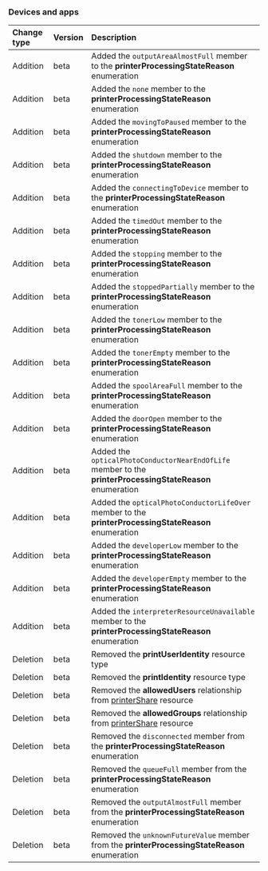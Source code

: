 ### Devices and apps

| **Change type** | **Version** | **Description** |
|:---|:---|:---|
|Addition|beta|Added the `outputAreaAlmostFull` member to the **printerProcessingStateReason** enumeration|
|Addition|beta|Added the `none` member to the **printerProcessingStateReason** enumeration|
|Addition|beta|Added the `movingToPaused` member to the **printerProcessingStateReason** enumeration|
|Addition|beta|Added the `shutdown` member to the **printerProcessingStateReason** enumeration|
|Addition|beta|Added the `connectingToDevice` member to the **printerProcessingStateReason** enumeration|
|Addition|beta|Added the `timedOut` member to the **printerProcessingStateReason** enumeration|
|Addition|beta|Added the `stopping` member to the **printerProcessingStateReason** enumeration|
|Addition|beta|Added the `stoppedPartially` member to the **printerProcessingStateReason** enumeration|
|Addition|beta|Added the `tonerLow` member to the **printerProcessingStateReason** enumeration|
|Addition|beta|Added the `tonerEmpty` member to the **printerProcessingStateReason** enumeration|
|Addition|beta|Added the `spoolAreaFull` member to the **printerProcessingStateReason** enumeration|
|Addition|beta|Added the `doorOpen` member to the **printerProcessingStateReason** enumeration|
|Addition|beta|Added the `opticalPhotoConductorNearEndOfLife` member to the **printerProcessingStateReason** enumeration|
|Addition|beta|Added the `opticalPhotoConductorLifeOver` member to the **printerProcessingStateReason** enumeration|
|Addition|beta|Added the `developerLow` member to the **printerProcessingStateReason** enumeration|
|Addition|beta|Added the `developerEmpty` member to the **printerProcessingStateReason** enumeration|
|Addition|beta|Added the `interpreterResourceUnavailable` member to the **printerProcessingStateReason** enumeration|
|Deletion|beta|Removed the **printUserIdentity** resource type|
|Deletion|beta|Removed the **printIdentity** resource type|
|Deletion|beta|Removed the **allowedUsers** relationship from [printerShare](https://docs.microsoft.com/en-us/graph/api/resources/printerShare?view=graph-rest-beta) resource|
|Deletion|beta|Removed the **allowedGroups** relationship from [printerShare](https://docs.microsoft.com/en-us/graph/api/resources/printerShare?view=graph-rest-beta) resource|
|Deletion|beta|Removed the `disconnected` member from the **printerProcessingStateReason** enumeration|
|Deletion|beta|Removed the `queueFull` member from the **printerProcessingStateReason** enumeration|
|Deletion|beta|Removed the `outputAlmostFull` member from the **printerProcessingStateReason** enumeration|
|Deletion|beta|Removed the `unknownFutureValue` member from the **printerProcessingStateReason** enumeration|
